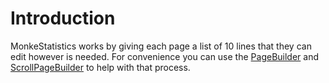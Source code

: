 # Introduction

MonkeStatistics works by giving each page a list of 10 lines that they can edit however is needed. For convenience you can use the [PageBuilder](api/MonkeStatistics.UI.PageBuilder.html) and [ScrollPageBuilder](/api/MonkeStatistics.UI.ScrollPageBuilder.html) to help with that process.
